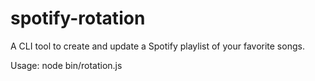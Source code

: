# spotify-rotation
A CLI tool to create and update a Spotify playlist of your favorite songs.

Usage:
node bin/rotation.js
